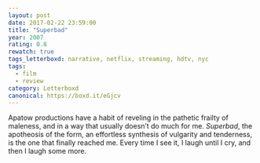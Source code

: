 ```yaml
---
layout: post 
date: 2017-02-22 23:59:00
title: "Superbad"
year: 2007
rating: 0.8
rewatch: true
tags_letterboxd: narrative, netflix, streaming, hdtv, nyc
tags:
  - film
  - review
category: Letterboxd
canonical: https://boxd.it/eGjcv
---
```


Apatow productions have a habit of reveling in the pathetic frailty of maleness, and in a way that usually doesn’t do much for me. <cite>Superbad</cite>, the apotheosis of the form, an effortless synthesis of vulgarity and tenderness, is the one that finally reached me. Every time I see it, I laugh until I cry, and then I laugh some more.
